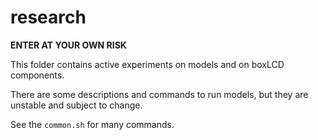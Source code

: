 # research

**ENTER AT YOUR OWN RISK**

This folder contains active experiments on models and on boxLCD components.

There are some descriptions and commands to run models, but they are unstable and subject to change.

See the `common.sh` for many commands.